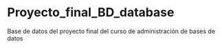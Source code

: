 # Proyecto_final_BD_database
Base de datos del proyecto final del curso de administración de bases de datos
